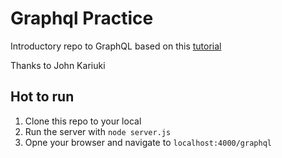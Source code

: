 # Graphql Practice
Introductory repo to GraphQL based on this [tutorial](https://www.digitalocean.com/community/tutorials/a-practical-graphql-getting-started-guide-with-nodejs)

Thanks to John Kariuki

## Hot to run
1. Clone this repo to your local
2. Run the server with `node server.js`
3. Opne your browser and navigate to `localhost:4000/graphql`
